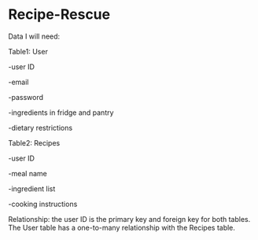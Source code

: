 # Recipe-Rescue

Data I will need:

Table1: User

-user ID

-email

-password

-ingredients in fridge and pantry

-dietary restrictions

Table2: Recipes

-user ID

-meal name

-ingredient list

-cooking instructions

Relationship: the user ID is the primary key and foreign key for both tables. The User table has a one-to-many relationship with the Recipes table.
